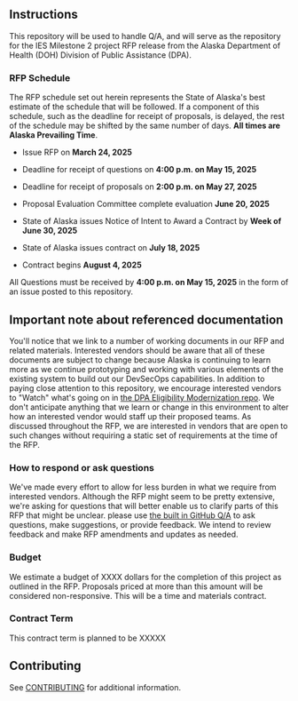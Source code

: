## Instructions

This repository will be used to handle Q/A, and will serve as the repository for the IES Milestone 2 project RFP release from the Alaska Department of Health (DOH) Division of Public Assistance (DPA).

### RFP Schedule
The RFP schedule set out herein represents the State of Alaska's best
estimate of the schedule that will be followed. If a component of this
schedule, such as the deadline for receipt of proposals, is delayed, the
rest of the schedule may be shifted by the same number of days. **All
times are Alaska Prevailing Time**.


-   Issue RFP on **March 24, 2025**

-   Deadline for receipt of questions on **4:00 p.m. on May 15, 2025**

-   Deadline for receipt of proposals on **2:00 p.m. on May 27, 2025**

-   Proposal Evaluation Committee complete evaluation **June 20, 2025**

-   State of Alaska issues Notice of Intent to Award a Contract by **Week of June 30, 2025**

-   State of Alaska issues contract on **July 18, 2025**

-   Contract begins **August 4, 2025**


All Questions must be received by **4:00 p.m. on May 15, 2025** in the form of an issue posted to this repository. 



## Important note about referenced documentation

You'll notice that we link to a number of working documents in our RFP and related materials.  Interested vendors should be aware that all of these documents are subject to change because Alaska is continuing to learn more as we continue prototyping and working with various elements of the existing system to build out our DevSecOps capabilities.  In addition to paying close attention to this repository, we encourage interested vendors to "Watch" what's going on in [the DPA Eligibility Modernization repo](https://github.com/akhealth/EIS-Modernization).  We don't anticipate anything that we learn or change in this environment to alter how an interested vendor would staff up their proposed teams.  As discussed throughout the RFP, we are interested in vendors that are open to such changes without requiring a static set of requirements at the time of the RFP.

### How to respond or ask questions

We've made every effort to allow for less burden in what we require from interested vendors.  Although the RFP might seem to be pretty extensive, we're asking for questions that will better enable us to clarify parts of this RFP that might be unclear. please use [the built in GitHub Q/A](https://github.com/akhealth/RFP-IES-Milestone2/issues/new/choose) to ask questions, make suggestions, or provide feedback. We intend to review feedback and make RFP amendments and updates as needed.

### Budget

We estimate a budget of XXXX dollars for the completion of this project as outlined in the RFP. Proposals priced at more than this amount will be considered non-responsive.  This will be a time and materials contract.

### Contract Term

This contract term is planned to be XXXXX

## Contributing
See [CONTRIBUTING](https://github.com/akhealth/RFP-IES-Milestone2/blob/main/Contributing) for additional information.

